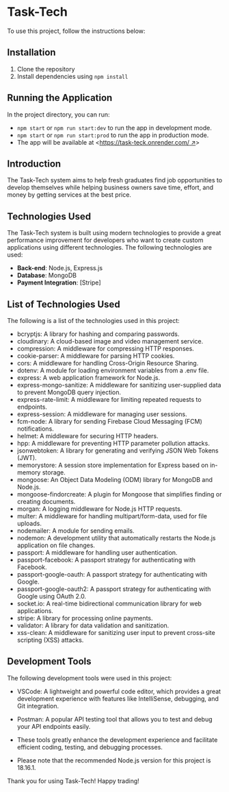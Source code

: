 # Task-Tech

To use this project, follow the instructions below:

## Installation

1. Clone the repository
2. Install dependencies using `npm install`

## Running the Application

In the project directory, you can run:

- `npm start` or `npm run start:dev` to run the app in development mode.
- `npm start` or `npm run start:prod` to run the app in production mode.
- The app will be available at <[https://task-teck.onrender.com/ ↗](https://task-teck.onrender.com/)>

## Introduction

The Task-Tech system aims to help fresh graduates find job opportunities to develop themselves while helping business owners save time, effort, and money by getting services at the best price.

## Technologies Used

The Task-Tech system is built using modern technologies to provide a great performance improvement for developers who want to create custom applications using different technologies. The following technologies are used:

- **Back-end**: Node.js, Express.js
- **Database**: MongoDB
- **Payment Integration**: [Stripe]

## List of Technologies Used

The following is a list of the technologies used in this project:

- bcryptjs: A library for hashing and comparing passwords.
- cloudinary: A cloud-based image and video management service.
- compression: A middleware for compressing HTTP responses.
- cookie-parser: A middleware for parsing HTTP cookies.
- cors: A middleware for handling Cross-Origin Resource Sharing.
- dotenv: A module for loading environment variables from a .env file.
- express: A web application framework for Node.js.
- express-mongo-sanitize: A middleware for sanitizing user-supplied data to prevent MongoDB query injection.
- express-rate-limit: A middleware for limiting repeated requests to endpoints.
- express-session: A middleware for managing user sessions.
- fcm-node: A library for sending Firebase Cloud Messaging (FCM) notifications.
- helmet: A middleware for securing HTTP headers.
- hpp: A middleware for preventing HTTP parameter pollution attacks.
- jsonwebtoken: A library for generating and verifying JSON Web Tokens (JWT).
- memorystore: A session store implementation for Express based on in-memory storage.
- mongoose: An Object Data Modeling (ODM) library for MongoDB and Node.js.
- mongoose-findorcreate: A plugin for Mongoose that simplifies finding or creating documents.
- morgan: A logging middleware for Node.js HTTP requests.
- multer: A middleware for handling multipart/form-data, used for file uploads.
- nodemailer: A module for sending emails.
- nodemon: A development utility that automatically restarts the Node.js application on file changes.
- passport: A middleware for handling user authentication.
- passport-facebook: A passport strategy for authenticating with Facebook.
- passport-google-oauth: A passport strategy for authenticating with Google.
- passport-google-oauth2: A passport strategy for authenticating with Google using OAuth 2.0.
- socket.io: A real-time bidirectional communication library for web applications.
- stripe: A library for processing online payments.
- validator: A library for data validation and sanitization.
- xss-clean: A middleware for sanitizing user input to prevent cross-site scripting (XSS) attacks.

## Development Tools

The following development tools were used in this project:

- VSCode: A lightweight and powerful code editor, which provides a great development experience with features like IntelliSense, debugging, and Git integration.

- Postman: A popular API testing tool that allows you to test and debug your API endpoints easily.

- These tools greatly enhance the development experience and facilitate efficient coding, testing, and debugging processes.

- Please note that the recommended Node.js version for this project is 18.16.1.

Thank you for using Task-Tech! Happy trading!
